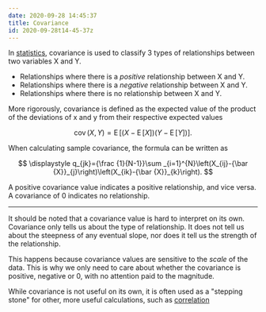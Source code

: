 ```yaml
---
date: 2020-09-28 14:45:37
title: Covariance 
id: 2020-09-28t14-45-37z
---
```


In [statistics](2020-09-14t14-24-41z.md), covariance is used to classify
3 types of relationships between two variables X and Y. 

- Relationships where there is a _positive_ relationship between X and Y.
- Relationships where there is a _negative_ relationship between X and Y.
- Relationships where there is no relationship between X and Y.

More rigorously, covariance is defined as the expected value of the product of
the deviations of x and y from their respective expected values

$$
\displaystyle \operatorname {cov} (X,Y)=\operatorname {E} {{\big
[}(X-\operatorname {E} [X])(Y-\operatorname {E} [Y]){\big ]}}.
$$

When calculating sample covariance, the formula can be written as

$$
\displaystyle q_{jk}={\frac {1}{N-1}}\sum _{i=1}^{N}\left(X_{ij}-{\bar
{X}}_{j}\right)\left(X_{ik}-{\bar {X}}_{k}\right).
$$

A positive covariance value indicates a positive relationship, and vice versa.
A covariance of 0 indicates no relationship.

---

It should be noted that a covariance value is hard to interpret on its own.
Covariance only tells us about the type of relationship. It does not tell us
about the steepness of any eventual slope, nor does it tell us the strength of
the relationship. 

This happens because covariance values are sensitive to the _scale_ of the
data. This is why we only need to care about whether the covariance is
positive, negative or 0, with no attention paid to the magnitude. 

While covariance is not useful on its own, it is often used as a "stepping
stone" for other, more useful calculations, such as
[correlation](./2020-09-28t14-34-27z.md)
